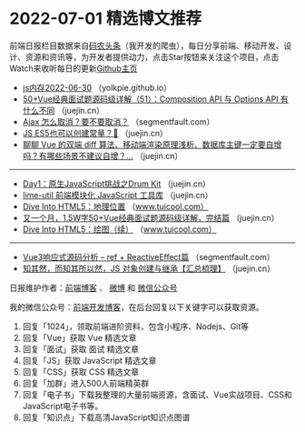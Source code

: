 # 2022-07-01 精选博文推荐

前端日报栏目数据来自[码农头条](http://hao.caibaojian.com.cn/)（我开发的爬虫），每日分享前端、移动开发、设计、资源和资讯等，为开发者提供动力，点击Star按钮来关注这个项目，点击Watch来收听每日的更新[Github主页](https://github.com/kujian/frontendDaily)
* [js内存2022-06-30](https://yolkpie.github.io/2022/06/29/JS内存/) （yolkpie.github.io）
* [50+Vue经典面试题源码级详解（51）：Composition API 与 Options API 有什么不同](https://juejin.cn/post/7114653124131815432) （juejin.cn）
* [Ajax 怎么取消？要不要取消？](https://segmentfault.com/a/1190000042053708) （segmentfault.com）
* [JS ES5也可以创建常量？🎃](https://juejin.cn/post/7114909033626075144) （juejin.cn）
* [聊聊 Vue 的双端 diff 算法、移动端渲染原理浅析、数据库主键一定要自增吗？有哪些场景不建议自增？&#8230;](https://juejin.cn/post/7114894898867732493) （juejin.cn）

***
* [Day1：原生JavaScript挑战之Drum Kit](https://juejin.cn/post/7114869372144844814) （juejin.cn）
* [lime-util 前端模块化 JavaScript 工具库](https://juejin.cn/post/7114861575034404878) （juejin.cn）
* [Dive Into HTML5：地理位置](http://www.tuicool.com/articles/hit/IBZjUnJ) （www.tuicool.com）
* [又一个月，1.5W字50+Vue经典面试题源码级详解，完结篇](https://juejin.cn/post/7115055320913117220) （juejin.cn）
* [Dive Into HTML5：绘图（续）](http://www.tuicool.com/articles/hit/b2iq6zY) （www.tuicool.com）

***
* [Vue3响应式源码分析 &#8211; ref + ReactiveEffect篇](https://segmentfault.com/a/1190000042054691) （segmentfault.com）
* [知其然，而知其所以然，JS 对象创建与继承【汇总梳理】](https://juejin.cn/post/7114931489803862052) （juejin.cn）

日报维护作者：[前端博客](http://caibaojian.com.cn/) 、 [微博](http://weibo.com/kujian) 和 [微信公众号](https://open.weixin.qq.com/qr/code?username=caibaojian_com)

我的微信公众号：[前端开发博客](https://open.weixin.qq.com/qr/code?username=caibaojian_com)，在后台回复以下关键字可以获取资源。

1. 回复「1024」，领取前端进阶资料，包含小程序、Nodejs、Git等
2. 回复「Vue」获取 Vue 精选文章
3. 回复「面试」获取 面试 精选文章
4. 回复「JS」获取 JavaScript 精选文章
5. 回复「CSS」获取 CSS 精选文章
6. 回复「加群」进入500人前端精英群
7. 回复「电子书」下载我整理的大量前端资源，含面试、Vue实战项目、CSS和JavaScript电子书等。
8. 回复「知识点」下载高清JavaScript知识点图谱